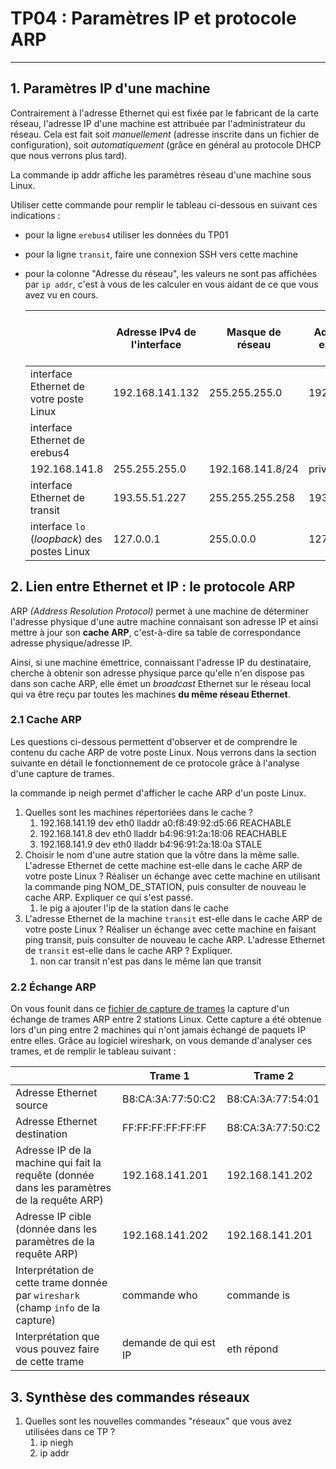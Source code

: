 # TP04 : Paramètres IP et protocole ARP

---

## 1\. Paramètres IP d'une machine

Contrairement à l'adresse Ethernet qui est fixée par le fabricant de la carte réseau, l'adresse IP d'une machine est attribuée par l'administrateur du réseau. Cela est fait soit *manuellement* (adresse inscrite dans un fichier de configuration), soit *automatiquement* (grâce en général au protocole DHCP que nous verrons plus tard). 

La commande ip addr affiche les paramètres réseau d'une machine sous Linux.  

Utiliser cette commande pour remplir le tableau ci-dessous en suivant ces indications :  

- pour la ligne `erebus4` utiliser les données du TP01    
- pour la ligne `transit`, faire une connexion SSH vers cette machine    
- pour la colonne "Adresse du réseau", les valeurs ne sont pas affichées     par `ip addr`, c'est à vous de les calculer en vous aidant de ce que     vous avez vu en cours. 

  |                                               | Adresse IPv4 de l'interface | Masque de réseau | Adresse du réseau en notation CIDR | Adresse privée ou publique ? | Adresse de diffusion du réseau (*broadcast*) |
  |-----------------------------------------------|-----------------------------|------------------|------------------------------------|------------------------------|--------------------------------------------|
  | interface Ethernet de votre poste Linux       | 192\.168.141.132             | 255\.255.255.0    | 192\.168.141.132/24                 | privé                        | 192\.168.141.255                            |
  | interface Ethernet de erebus4                 | 
  192\.168.141.8              | 255\.255.255.0    |  192\.168.141.8/24                  | privé                        |                                            |
  | interface Ethernet de transit                 | 193\.55.51.227               | 255\.255.255.258  | 193\.55.51.227/29                   | public                       |                                            |
  | interface `lo`<br />(*loopback*) des postes Linux | 127\.0.0.1                   | 255\.0.0.0        | 1277\.0.0.1/8                       | privé                        |                                            |

## 2\. Lien entre Ethernet et IP : le protocole ARP

ARP *(Address Resolution Protocol)* permet à une machine de déterminer l'adresse physique d'une autre machine connaisant son adresse IP et ainsi mettre à jour son **cache ARP**, c'est-à-dire sa table de correspondance adresse physique/adresse IP. 

Ainsi, si une machine émettrice, connaissant l'adresse IP du destinataire, cherche à obtenir son adresse physique parce qu'elle n'en dispose pas dans son cache ARP, elle émet un *broadcast* Ethernet sur le réseau local qui va être reçu par toutes les machines **du même réseau Ethernet**.  

### 2\.1 Cache ARP

 Les questions ci-dessous permettent d'observer et de comprendre le contenu du cache ARP de votre poste Linux. Nous verrons dans la section suivante en détail le fonctionnement de ce protocole grâce à l'analyse d'une capture de trames. 

la commande ip neigh permet d'afficher le cache ARP d'un poste Linux. 

1. Quelles sont les machines répertoriées dans le cache ?
   1. 192\.168.141.19 dev eth0 lladdr a0:f8:49:92:d5:66 REACHABLE  
   2. 192\.168.141.8 dev eth0 lladdr b4:96:91:2a:18:06 REACHABLE  
   3. 192\.168.141.9 dev eth0 lladdr b4:96:91:2a:18:0a STALE
2. Choisir le nom d'une autre station que la vôtre dans la même salle. L'adresse Ethernet de cette machine est-elle dans le cache ARP de votre poste Linux ? Réaliser un échange avec cette machine en utilisant la commande ping NOM_DE_STATION, puis consulter de nouveau le cache ARP. Expliquer ce qui s'est passé.
   1. le pig a ajouter l'ip de la station dans le cache
3. L'adresse Ethernet de la machine `transit` est-elle dans le cache ARP de votre poste Linux ? Réaliser un échange avec cette machine en faisant ping transit, puis consulter de nouveau le cache ARP. L'adresse Ethernet de `transit` est-elle dans le cache ARP ? Expliquer.
   1. non car transit n'est pas dans le même lan que transit

### 2\.2 Échange ARP

On vous founit dans ce [fichier de capture de trames](https://www-info.iut2.univ-grenoble-alpes.fr/intranet/enseignements/reseaux1A/tp/capture-ARP.pcapng) la capture d'un échange de trames ARP entre 2 stations Linux. Cette capture a été obtenue lors d'un ping entre 2 machines qui n'ont jamais échangé de paquets IP entre elles. Grâce au logiciel wireshark, on vous demande d'analyser ces trames, et de remplir le tableau suivant :

|                                                                                             | Trame 1               | Trame 2           |
|---------------------------------------------------------------------------------------------|-----------------------|-------------------|
| Adresse Ethernet source                                                                     | B8:CA:3A:77:50:C2     | B8:CA:3A:77:54:01 |
| Adresse Ethernet destination                                                                | FF:FF:FF:FF:FF:FF     | B8:CA:3A:77:50:C2 |
| Adresse IP de la machine qui fait la requête (donnée dans les paramètres de la requête ARP) | 192\.168.141.201       | 192\.168.141.202   |
| Adresse IP cible (donnée dans les paramètres de la requête ARP)                             | 192\.168.141.202       | 192\.168.141.201   |
| Interprétation de cette trame donnée par `wireshark` (champ `info` de la capture)               | commande who          | commande is       |
| Interprétation que vous pouvez faire de cette trame                                         | demande de qui est IP | eth répond        |

## 3\. Synthèse des commandes réseaux

1. Quelles sont les nouvelles commandes "réseaux" que vous avez utilisées dans ce TP ?
   1. ip niegh
   2. ip addr